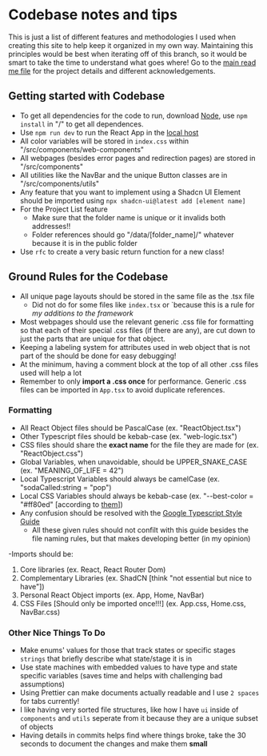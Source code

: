 # Codebase notes and tips

This is just a list of different features and methodologies I used when creating this site to help keep it organized in my own way. Maintaining this principles would be best when iterating off of this branch, so it would be smart to take the time to understand what goes where! Go to the [main read me file](../README.md) for the project details and different acknowledgements.

## Getting started with Codebase

- To get all dependencies for the code to run, download [Node](https://nodejs.org/en/), use `npm install` in "/" to get all dependences.
- Use `npm run dev` to run the React App in the [local host](http://localhost:3000/)
- All color variables will be stored in `index.css` within "/src/components/web-components"
- All webpages (besides error pages and redirection pages) are stored in "/src/components"
- All utilities like the NavBar and the unique Button classes are in "/src/components/utils"
- Any feature that you want to implement using a Shadcn UI Element should be imported using `npx shadcn-ui@latest add [element name]`
- For the Project List feature
  - Make sure that the folder name is unique or it invalids both addresses!!
  - Folder references should go "/data/[folder_name]/" whatever because it is in the public folder
- Use `rfc` to create a very basic return function for a new class!

## Ground Rules for the Codebase

- All unique page layouts should be stored in the same file as the .tsx file
  - Did not do for some files like `index.tsx` or `because this is a rule for *my additions to the framework*
- Most webpages should use the relevant generic .css file for formatting so that each of their special .css files (if there are any), are cut down to just the parts that are unique for that object.
- Keeping a labeling system for attributes used in web object that is not part of the should be done for easy debugging!
- At the minimum, having a comment block at the top of all other .css files used will help a lot
- Remember to only **import a .css once** for performance. Generic .css files can be imported in `App.tsx` to avoid duplicate references.

### Formatting

- All React Object files should be PascalCase (ex. "ReactObject.tsx")
- Other Typescript files should be kebab-case (ex. "web-logic.tsx")
- CSS files should share the **exact name** for the file they are made for (ex. "ReactObject.css")
- Global Variables, when unavoidable, should be UPPER_SNAKE_CASE (ex. "MEANING_OF_LIFE = 42")
- Local Typescript Variables should always be camelCase (ex. "sodaCalled:string = "pop")
- Local CSS Variables should always be kebab-case (ex. "--best-color = "#ff80ed" [according to [them](https://www.color-hex.com/popular-colors.php)])
- Any confusion should be resolved with the [Google Typescript Style Guide](https://google.github.io/styleguide/tsguide.html#local-variable-declarations)
  - All these given rules should not confilt with this guide besides the file naming rules, but that makes developing better (in my opinion)

-Imports should be:
  1. Core libraries (ex. React, React Router Dom)
  2. Complementary Libraries (ex. ShadCN [think "not essential but nice to have"])
  3. Personal React Object imports (ex. App, Home, NavBar)
  4. CSS Files [Should only be imported once!!!] (ex. App.css, Home.css, NavBar.css)

### Other Nice Things To Do
- Make enums' values for those that track states or specific stages `strings` that briefly describe what state/stage it is in
- Use state machines with embedded values to have type and state specific variables (saves time and helps with challenging bad assumptions)
- Using Prettier can make documents actually readable and I use `2 spaces` for tabs currently!
- I like having very sorted file structures, like how I have `ui` inside of `components` and `utils` seperate from it because they are a unique subset of objects
- Having details in commits helps find where things broke, take the 30 seconds to document the changes and make them **small**